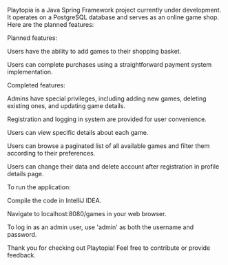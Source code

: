 Playtopia is a Java Spring Framework project currently under development. It operates on a PostgreSQL database and serves as an online game shop. Here are the planned features:

Planned features:

Users have the ability to add games to their shopping basket.

Users can complete purchases using a straightforward payment system implementation.


Completed features:

Admins have special privileges, including adding new games, deleting existing ones, and updating game details. 

Registration and logging in system are provided for user convenience.  

Users can view specific details about each game.   

Users can browse a paginated list of all available games and filter them according to their preferences.   

Users can change their data and delete account after registration in profile details page.

To run the application:

Compile the code in IntelliJ IDEA.

Navigate to localhost:8080/games in your web browser.

To log in as an admin user, use 'admin' as both the username and password.

Thank you for checking out Playtopia! Feel free to contribute or provide feedback.
